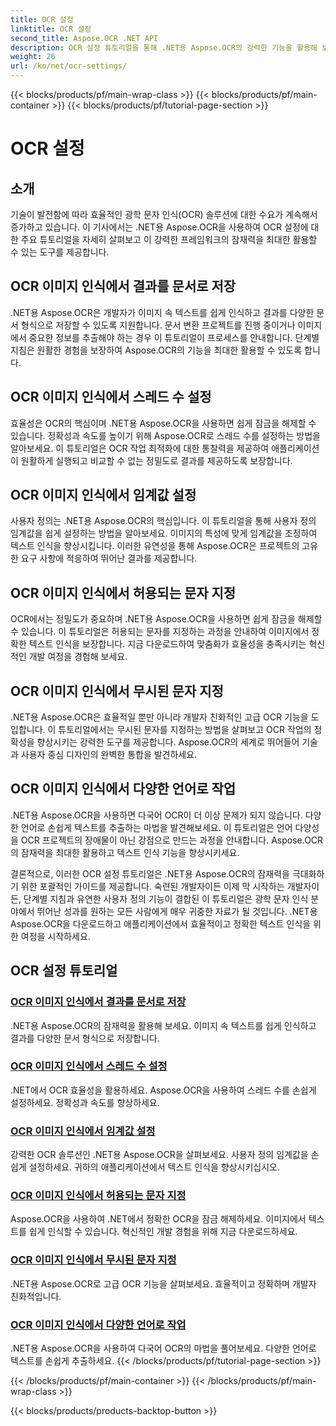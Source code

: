```yaml
---
title: OCR 설정
linktitle: OCR 설정
second_title: Aspose.OCR .NET API
description: OCR 설정 튜토리얼을 통해 .NET용 Aspose.OCR의 강력한 기능을 활용해 보세요. 이미지의 텍스트 인식에 대한 정확성, 속도 및 사용자 정의를 향상시키는 방법을 알아보세요.
weight: 26
url: /ko/net/ocr-settings/
---
```


{{< blocks/products/pf/main-wrap-class >}}
{{< blocks/products/pf/main-container >}}
{{< blocks/products/pf/tutorial-page-section >}}

# OCR 설정


## 소개

기술이 발전함에 따라 효율적인 광학 문자 인식(OCR) 솔루션에 대한 수요가 계속해서 증가하고 있습니다. 이 기사에서는 .NET용 Aspose.OCR을 사용하여 OCR 설정에 대한 주요 튜토리얼을 자세히 살펴보고 이 강력한 프레임워크의 잠재력을 최대한 활용할 수 있는 도구를 제공합니다.

## OCR 이미지 인식에서 결과를 문서로 저장

.NET용 Aspose.OCR은 개발자가 이미지 속 텍스트를 쉽게 인식하고 결과를 다양한 문서 형식으로 저장할 수 있도록 지원합니다. 문서 변환 프로젝트를 진행 중이거나 이미지에서 중요한 정보를 추출해야 하는 경우 이 튜토리얼이 프로세스를 안내합니다. 단계별 지침은 원활한 경험을 보장하여 Aspose.OCR의 기능을 최대한 활용할 수 있도록 합니다.

## OCR 이미지 인식에서 스레드 수 설정

효율성은 OCR의 핵심이며 .NET용 Aspose.OCR을 사용하면 쉽게 잠금을 해제할 수 있습니다. 정확성과 속도를 높이기 위해 Aspose.OCR로 스레드 수를 설정하는 방법을 알아보세요. 이 튜토리얼은 OCR 작업 최적화에 대한 통찰력을 제공하여 애플리케이션이 원활하게 실행되고 비교할 수 없는 정밀도로 결과를 제공하도록 보장합니다.

## OCR 이미지 인식에서 임계값 설정

사용자 정의는 .NET용 Aspose.OCR의 핵심입니다. 이 튜토리얼을 통해 사용자 정의 임계값을 쉽게 설정하는 방법을 알아보세요. 이미지의 특성에 맞게 임계값을 조정하여 텍스트 인식을 향상시킵니다. 이러한 유연성을 통해 Aspose.OCR은 프로젝트의 고유한 요구 사항에 적응하여 뛰어난 결과를 제공합니다.

## OCR 이미지 인식에서 허용되는 문자 지정

OCR에서는 정밀도가 중요하며 .NET용 Aspose.OCR을 사용하면 쉽게 잠금을 해제할 수 있습니다. 이 튜토리얼은 허용되는 문자를 지정하는 과정을 안내하여 이미지에서 정확한 텍스트 인식을 보장합니다. 지금 다운로드하여 맞춤화가 효율성을 충족시키는 혁신적인 개발 여정을 경험해 보세요.

## OCR 이미지 인식에서 무시된 문자 지정

.NET용 Aspose.OCR은 효율적일 뿐만 아니라 개발자 친화적인 고급 OCR 기능을 도입합니다. 이 튜토리얼에서는 무시된 문자를 지정하는 방법을 살펴보고 OCR 작업의 정확성을 향상시키는 강력한 도구를 제공합니다. Aspose.OCR의 세계로 뛰어들어 기술과 사용자 중심 디자인의 완벽한 통합을 발견하세요.

## OCR 이미지 인식에서 다양한 언어로 작업

.NET용 Aspose.OCR을 사용하면 다국어 OCR이 더 이상 문제가 되지 않습니다. 다양한 언어로 손쉽게 텍스트를 추출하는 마법을 발견해보세요. 이 튜토리얼은 언어 다양성을 OCR 프로젝트의 장애물이 아닌 강점으로 만드는 과정을 안내합니다. Aspose.OCR의 잠재력을 최대한 활용하고 텍스트 인식 기능을 향상시키세요.

결론적으로, 이러한 OCR 설정 튜토리얼은 .NET용 Aspose.OCR의 잠재력을 극대화하기 위한 포괄적인 가이드를 제공합니다. 숙련된 개발자이든 이제 막 시작하는 개발자이든, 단계별 지침과 유연한 사용자 정의 기능이 결합된 이 튜토리얼은 광학 문자 인식 분야에서 뛰어난 성과를 원하는 모든 사람에게 매우 귀중한 자료가 될 것입니다. .NET용 Aspose.OCR을 다운로드하고 애플리케이션에서 효율적이고 정확한 텍스트 인식을 위한 여정을 시작하세요.
## OCR 설정 튜토리얼
### [OCR 이미지 인식에서 결과를 문서로 저장](./save-result-as-document/)
.NET용 Aspose.OCR의 잠재력을 활용해 보세요. 이미지 속 텍스트를 쉽게 인식하고 결과를 다양한 문서 형식으로 저장합니다.
### [OCR 이미지 인식에서 스레드 수 설정](./set-threads-count/)
.NET에서 OCR 효율성을 활용하세요. Aspose.OCR을 사용하여 스레드 수를 손쉽게 설정하세요. 정확성과 속도를 향상하세요.
### [OCR 이미지 인식에서 임계값 설정](./set-threshold-value/)
강력한 OCR 솔루션인 .NET용 Aspose.OCR을 살펴보세요. 사용자 정의 임계값을 손쉽게 설정하세요. 귀하의 애플리케이션에서 텍스트 인식을 향상시키십시오.
### [OCR 이미지 인식에서 허용되는 문자 지정](./specify-allowed-characters/)
Aspose.OCR을 사용하여 .NET에서 정확한 OCR을 잠금 해제하세요. 이미지에서 텍스트를 쉽게 인식할 수 있습니다. 혁신적인 개발 경험을 위해 지금 다운로드하세요.
### [OCR 이미지 인식에서 무시된 문자 지정](./specify-ignored-characters/)
.NET용 Aspose.OCR로 고급 OCR 기능을 살펴보세요. 효율적이고 정확하며 개발자 친화적입니다.
### [OCR 이미지 인식에서 다양한 언어로 작업](./working-with-different-languages/)
.NET용 Aspose.OCR을 사용하여 다국어 OCR의 마법을 풀어보세요. 다양한 언어로 텍스트를 손쉽게 추출하세요.
{{< /blocks/products/pf/tutorial-page-section >}}

{{< /blocks/products/pf/main-container >}}
{{< /blocks/products/pf/main-wrap-class >}}

{{< blocks/products/products-backtop-button >}}

